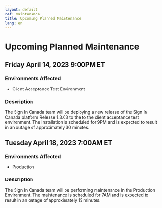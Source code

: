 ```yaml
---
layout: default
ref: maintenance
title: Upcoming Planned Maintenance
lang: en
---
```

# Upcoming Planned Maintenance

## Friday April 14, 2023 9:00PM ET

### Environments Affected

* Client Acceptance Test Environment

### Description

The Sign In Canada team will be deploying a new release of the Sign In Canada platform
[Release 1.3.63](https://github.com/sign-in-canada/Acceptance-Platform/releases/tag/v1.3.63)
to the to the client acceptance test environment. The installation is scheduled for 9PM
and is expected to result in an outage of approximately 30 minutes.

## Tuesday April 18, 2023 7:00AM ET

### Environments Affected

* Production

### Description

The Sign In Canada team will be performing maintenance in the Production Environment. The maintenance is scheduled for 7AM and is expected to result in an outage of approximately 15 minutes.
